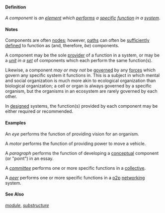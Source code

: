 #### Definition

*A component* is *an [element](https://github.com/gcassel/Modular-Organization-Terminology/blob/master/terms/element.md) which
[performs](https://github.com/gcassel/Modular-Organization-Terminology/blob/master/terms/perform.md) a [specific](https://github.com/gcassel/Modular-Organization-Terminology/blob/master/terms/specific.md) [function](https://github.com/gcassel/Modular-Organization-Terminology/blob/master/terms/function.md) in a [system](https://github.com/gcassel/Modular-Organization-Terminology/blob/master/terms/system.md)*.

#### Notes

Components are often [nodes](https://github.com/gcassel/Modular-Organization-Terminology/blob/master/terms/node.md); however, [paths](https://github.com/gcassel/Modular-Organization-Terminology/blob/master/terms/path.md) can often be [sufficiently](https://github.com/gcassel/Modular-Organization-Terminology/blob/master/terms/sufficient.md) [defined](https://github.com/gcassel/Modular-Organization-Terminology/blob/master/terms/define.md) to function as (and, therefore, *be*) components.

A component may be the sole [provider](https://github.com/gcassel/Modular-Organization-Terminology/blob/master/terms/provide.md) of a function in a system, or may be a *[unit](https://github.com/gcassel/Modular-Organization-Terminology/blob/master/terms/unit.md) in a [set](https://github.com/gcassel/Modular-Organization-Terminology/blob/master/terms/set.md)* of components which each perform the same function(s).

Likewise, a component *may or may not* be [governed](https://github.com/gcassel/Modular-Organization-Terminology/blob/master/terms/govern.md) by any [forces](https://github.com/gcassel/Modular-Organization-Terminology/blob/master/terms/force.md) which govern any specific system it functions in. This is a subject in which mental and social organization is much more akin to ecological organization than biological organization; a cell or organ is always governed by a specific organism, but the organisms in an ecosystem are rarely governed by each other.

In [designed](https://github.com/gcassel/Modular-Organization-Terminology/blob/master/terms/design.md) systems, the function(s) provided by each component may be either required or recommended.

#### Examples

An *eye* performs the function of providing vision for an organism.

A *motor* performs the function of providing power to move a vehicle.

A *paragraph* performs the function of developing a [conceptual](https://github.com/gcassel/Modular-Organization-Terminology/blob/master/terms/concept.md) component (or "point") in an essay.

A *[committee](https://github.com/gcassel/Modular-Organization-Terminology/blob/master/terms/committee.md)* performs one or more specific functions in a [collective](https://github.com/gcassel/Modular-Organization-Terminology/blob/master/terms/collective.md).

A *[peer](https://github.com/gcassel/Modular-Organization-Terminology/blob/master/terms/peer.md)* performs one or more specific functions in a [p2p](https://github.com/gcassel/Modular-Organization-Terminology/blob/master/terms/p2p.md) [networking](https://github.com/gcassel/Modular-Organization-Terminology/blob/master/terms/network.md) system.

#### See Also 

*[module](https://github.com/gcassel/Modular-Organization-Terminology/blob/master/terms/module.md)*, *[substructure](https://github.com/gcassel/Modular-Organization-Terminology/blob/master/terms/substructure.md)*

